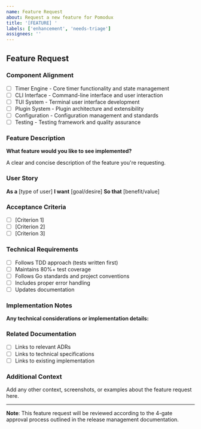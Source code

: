 ```yaml
---
name: Feature Request
about: Request a new feature for Pomodux
title: '[FEATURE] '
labels: ['enhancement', 'needs-triage']
assignees: ''
---
```


## Feature Request

### Component Alignment
- [ ] Timer Engine - Core timer functionality and state management
- [ ] CLI Interface - Command-line interface and user interaction  
- [ ] TUI System - Terminal user interface development
- [ ] Plugin System - Plugin architecture and extensibility
- [ ] Configuration - Configuration management and standards
- [ ] Testing - Testing framework and quality assurance

### Feature Description
**What feature would you like to see implemented?**

A clear and concise description of the feature you're requesting.

### User Story
**As a** [type of user]
**I want** [goal/desire]
**So that** [benefit/value]

### Acceptance Criteria
- [ ] [Criterion 1]
- [ ] [Criterion 2]
- [ ] [Criterion 3]

### Technical Requirements
- [ ] Follows TDD approach (tests written first)
- [ ] Maintains 80%+ test coverage
- [ ] Follows Go standards and project conventions
- [ ] Includes proper error handling
- [ ] Updates documentation

### Implementation Notes
**Any technical considerations or implementation details:**

### Related Documentation
- [ ] Links to relevant ADRs
- [ ] Links to technical specifications
- [ ] Links to existing implementation

### Additional Context
Add any other context, screenshots, or examples about the feature request here.

---

**Note**: This feature request will be reviewed according to the 4-gate approval process outlined in the release management documentation. 